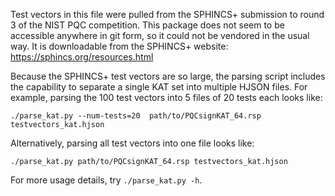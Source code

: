 Test vectors in this file were pulled from the SPHINCS+ submission to round 3 of the NIST PQC competition.
This package does not seem to be accessible anywhere in git form, so it could not be vendored in the usual way.
It is downloadable from the SPHINCS+ website: https://sphincs.org/resources.html

Because the SPHINCS+ test vectors are so large, the parsing script includes the capability to separate a single KAT set into multiple HJSON files.
For example, parsing the 100 test vectors into 5 files of 20 tests each looks like:
```console
./parse_kat.py --num-tests=20  path/to/PQCsignKAT_64.rsp testvectors_kat.hjson
```

Alternatively, parsing all test vectors into one file looks like:
```console
./parse_kat.py path/to/PQCsignKAT_64.rsp testvectors_kat.hjson
```

For more usage details, try `./parse_kat.py -h`.
